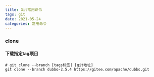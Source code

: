 ```yaml
---
title: Git常用命令
tags: git
date: 2021-05-24
categories: 常用命令
---
```


### clone

#### 下载指定tag项目

 ```
 # git clone --branch [tags标签] [git地址]
 git clone --branch dubbo-2.5.4 https://gitee.com/apache/dubbo.git
 ```